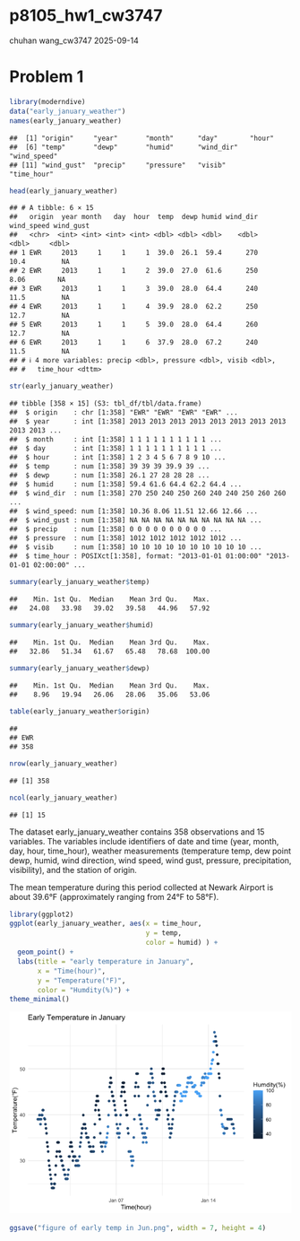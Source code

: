 p8105_hw1_cw3747
================
chuhan wang_cw3747
2025-09-14

# Problem 1

``` r
library(moderndive)
data("early_january_weather")
names(early_january_weather)
```

    ##  [1] "origin"     "year"       "month"      "day"        "hour"      
    ##  [6] "temp"       "dewp"       "humid"      "wind_dir"   "wind_speed"
    ## [11] "wind_gust"  "precip"     "pressure"   "visib"      "time_hour"

``` r
head(early_january_weather)
```

    ## # A tibble: 6 × 15
    ##   origin  year month   day  hour  temp  dewp humid wind_dir wind_speed wind_gust
    ##   <chr>  <int> <int> <int> <int> <dbl> <dbl> <dbl>    <dbl>      <dbl>     <dbl>
    ## 1 EWR     2013     1     1     1  39.0  26.1  59.4      270      10.4         NA
    ## 2 EWR     2013     1     1     2  39.0  27.0  61.6      250       8.06        NA
    ## 3 EWR     2013     1     1     3  39.0  28.0  64.4      240      11.5         NA
    ## 4 EWR     2013     1     1     4  39.9  28.0  62.2      250      12.7         NA
    ## 5 EWR     2013     1     1     5  39.0  28.0  64.4      260      12.7         NA
    ## 6 EWR     2013     1     1     6  37.9  28.0  67.2      240      11.5         NA
    ## # ℹ 4 more variables: precip <dbl>, pressure <dbl>, visib <dbl>,
    ## #   time_hour <dttm>

``` r
str(early_january_weather)
```

    ## tibble [358 × 15] (S3: tbl_df/tbl/data.frame)
    ##  $ origin    : chr [1:358] "EWR" "EWR" "EWR" "EWR" ...
    ##  $ year      : int [1:358] 2013 2013 2013 2013 2013 2013 2013 2013 2013 2013 ...
    ##  $ month     : int [1:358] 1 1 1 1 1 1 1 1 1 1 ...
    ##  $ day       : int [1:358] 1 1 1 1 1 1 1 1 1 1 ...
    ##  $ hour      : int [1:358] 1 2 3 4 5 6 7 8 9 10 ...
    ##  $ temp      : num [1:358] 39 39 39 39.9 39 ...
    ##  $ dewp      : num [1:358] 26.1 27 28 28 28 ...
    ##  $ humid     : num [1:358] 59.4 61.6 64.4 62.2 64.4 ...
    ##  $ wind_dir  : num [1:358] 270 250 240 250 260 240 240 250 260 260 ...
    ##  $ wind_speed: num [1:358] 10.36 8.06 11.51 12.66 12.66 ...
    ##  $ wind_gust : num [1:358] NA NA NA NA NA NA NA NA NA NA ...
    ##  $ precip    : num [1:358] 0 0 0 0 0 0 0 0 0 0 ...
    ##  $ pressure  : num [1:358] 1012 1012 1012 1012 1012 ...
    ##  $ visib     : num [1:358] 10 10 10 10 10 10 10 10 10 10 ...
    ##  $ time_hour : POSIXct[1:358], format: "2013-01-01 01:00:00" "2013-01-01 02:00:00" ...

``` r
summary(early_january_weather$temp)
```

    ##    Min. 1st Qu.  Median    Mean 3rd Qu.    Max. 
    ##   24.08   33.98   39.02   39.58   44.96   57.92

``` r
summary(early_january_weather$humid)
```

    ##    Min. 1st Qu.  Median    Mean 3rd Qu.    Max. 
    ##   32.86   51.34   61.67   65.48   78.68  100.00

``` r
summary(early_january_weather$dewp)
```

    ##    Min. 1st Qu.  Median    Mean 3rd Qu.    Max. 
    ##    8.96   19.94   26.06   28.06   35.06   53.06

``` r
table(early_january_weather$origin)
```

    ## 
    ## EWR 
    ## 358

``` r
nrow(early_january_weather)
```

    ## [1] 358

``` r
ncol(early_january_weather)
```

    ## [1] 15

The dataset early_january_weather contains 358 observations and 15
variables. The variables include identifiers of date and time (year,
month, day, hour, time_hour), weather measurements (temperature temp,
dew point dewp, humid, wind direction, wind speed, wind gust, pressure,
precipitation, visibility), and the station of origin.

The mean temperature during this period collected at Newark Airport is
about 39.6°F (approximately ranging from 24°F to 58°F).

``` r
library(ggplot2)
ggplot(early_january_weather, aes(x = time_hour,
                                  y = temp,
                                  color = humid) ) + 
  geom_point() + 
  labs(title = "early temperature in January",
       x = "Time(hour)",
       y = "Temperature(°F)",
       color = "Humdity(%)") + 
theme_minimal()
```

![](p8105_hw1_cw3747_files/figure-gfm/unnamed-chunk-2-1.png)<!-- -->

``` r
ggsave("figure of early temp in Jun.png", width = 7, height = 4)
```
